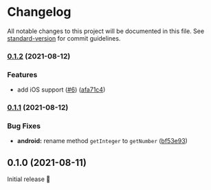 # Changelog

All notable changes to this project will be documented in this file. See [standard-version](https://github.com/conventional-changelog/standard-version) for commit guidelines.

### [0.1.2](https://github.com/robingenz/capacitor-managed-configurations/compare/v0.1.1...v0.1.2) (2021-08-12)


### Features

* add iOS support ([#6](https://github.com/robingenz/capacitor-managed-configurations/issues/6)) ([afa71c4](https://github.com/robingenz/capacitor-managed-configurations/commit/afa71c4704f49a0ba2e61e460be4c26a42ad3a37))

### [0.1.1](https://github.com/robingenz/capacitor-managed-configurations/compare/v0.1.0...v0.1.1) (2021-08-12)


### Bug Fixes

* **android:** rename method `getInteger` to `getNumber` ([bf53e93](https://github.com/robingenz/capacitor-managed-configurations/commit/bf53e93b0530d3d55753f2e09b36ad65cc5d2024))

## 0.1.0 (2021-08-11)

Initial release 🎉
